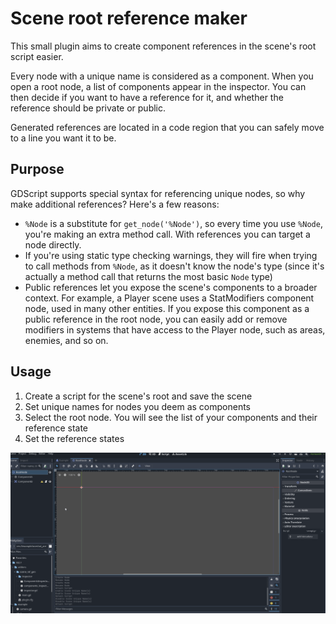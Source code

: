 # Scene root reference maker

This small plugin aims to create component references in the scene's root script easier. 

Every node with a unique name is considered as a component. When you open a root node, 
a list of components appear in the inspector. You can then decide if you want to have a reference for it, 
and whether the reference should be private or public.

Generated references are located in a code region that you can safely move to a line you want it to be.

## Purpose

GDScript supports special syntax for referencing unique nodes, so why make additional references? Here's a few reasons:

- `%Node` is a substitute for `get_node('%Node')`, so every time you use `%Node`, you're making an extra method call. 
  With references you can target a node directly.
- If you're using static type checking warnings, they will fire when trying to call methods from `%Node`, 
  as it doesn't know the node's type (since it's actually a method call that returns the most basic `Node` type)
- Public references let you expose the scene's components to a broader context. 
  For example, a Player scene uses a StatModifiers component node, used in many other entities. 
  If you expose this component as a public reference in the root node, you can easily add or remove modifiers 
  in systems that have access to the Player node, such as areas, enemies, and so on.


## Usage

1. Create a script for the scene's root and save the scene
2. Set unique names for nodes you deem as components
3. Select the root node. You will see the list of your components and their reference state
4. Set the reference states

![Example](./repo_assets/example.gif)
